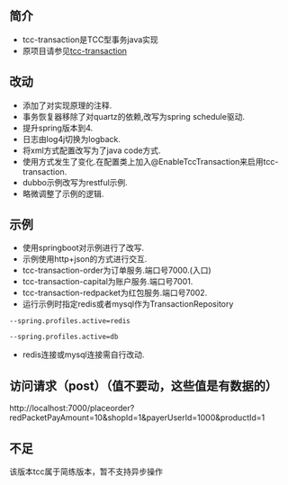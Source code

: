 ## 简介
- tcc-transaction是TCC型事务java实现
- 原项目请参见[tcc-transaction](https://github.com/changmingxie/tcc-transaction)

## 改动
- 添加了对实现原理的注释.
- 事务恢复器移除了对quartz的依赖,改写为spring schedule驱动.
- 提升spring版本到4.
- 日志由log4j切换为logback.
- 将xml方式配置改写为了java code方式.
- 使用方式发生了变化.在配置类上加入@EnableTccTransaction来启用tcc-transaction.
- dubbo示例改写为restful示例.
- 略微调整了示例的逻辑.

## 示例
- 使用springboot对示例进行了改写.
- 示例使用http+json的方式进行交互.
- tcc-transaction-order为订单服务.端口号7000.(入口)
- tcc-transaction-capital为账户服务.端口号7001.
- tcc-transaction-redpacket为红包服务.端口号7002.
- 运行示例时指定redis或者mysql作为TransactionRepository
```
--spring.profiles.active=redis
```
```
--spring.profiles.active=db
```
- redis连接或mysql连接需自行改动.

## 访问请求（post）（值不要动，这些值是有数据的）
http://localhost:7000/placeorder?redPacketPayAmount=10&shopId=1&payerUserId=1000&productId=1

## 不足
该版本tcc属于简练版本，暂不支持异步操作
